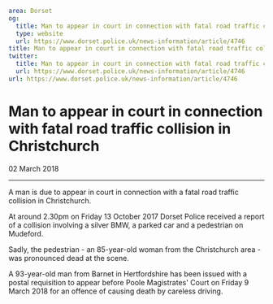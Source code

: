```yaml
area: Dorset
og:
  title: Man to appear in court in connection with fatal road traffic collision in Christchurch
  type: website
  url: https://www.dorset.police.uk/news-information/article/4746
title: Man to appear in court in connection with fatal road traffic collision in Christchurch |
twitter:
  title: Man to appear in court in connection with fatal road traffic collision in Christchurch
  url: https://www.dorset.police.uk/news-information/article/4746
url: https://www.dorset.police.uk/news-information/article/4746
```

# Man to appear in court in connection with fatal road traffic collision in Christchurch

02 March 2018

* * *

A man is due to appear in court in connection with a fatal road traffic collision in Christchurch.

At around 2.30pm on Friday 13 October 2017 Dorset Police received a report of a collision involving a silver BMW, a parked car and a pedestrian on Mudeford.

Sadly, the pedestrian - an 85-year-old woman from the Christchurch area - was pronounced dead at the scene.

A 93-year-old man from Barnet in Hertfordshire has been issued with a postal requisition to appear before Poole Magistrates' Court on Friday 9 March 2018 for an offence of causing death by careless driving.
